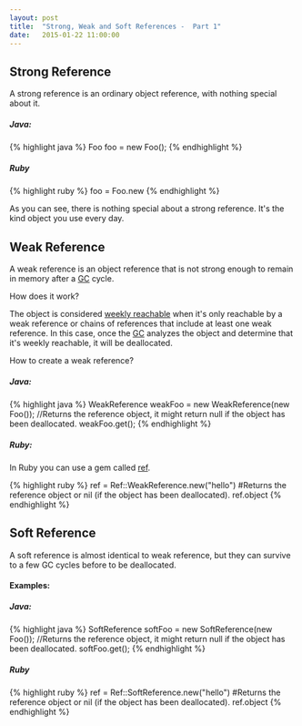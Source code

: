 ```yaml
---
layout: post
title:  "Strong, Weak and Soft References -  Part 1"
date:   2015-01-22 11:00:00
---
```


## Strong Reference

A strong reference is an ordinary object reference, with nothing special about it.

##### Java:

{% highlight java %}
  Foo foo = new Foo();
{% endhighlight %}
#####  Ruby
{% highlight ruby %}
  foo = Foo.new
{% endhighlight %}


As you can see, there is nothing special about a strong reference. It's the kind object you use every day.

## Weak Reference

A weak reference is an object reference that is not strong enough to remain in memory after a [GC][gc] cycle.

How does it work?

The object is considered [weekly reachable][weakreach] when it's only reachable by a weak reference or chains of references
that include at least one weak reference. In this case, once the [GC][gc] analyzes the object and determine that it's weekly reachable, it will be deallocated.

How to create a weak reference?

##### Java:

{% highlight java %}
  WeakReference<Foo> weakFoo = new WeakReference<Foo>(new Foo());
//Returns the reference object, it might return null if the object has been deallocated.
weakFoo.get();
{% endhighlight %}

##### Ruby:
In Ruby you can use a gem called [ref][ref].

{% highlight ruby %}
  ref = Ref::WeakReference.new("hello")
#Returns the reference object or nil (if the object has been deallocated).
ref.object
{% endhighlight %}


## Soft Reference

A soft reference is almost identical to weak reference, but they can survive to a few GC cycles before to be deallocated.

#### Examples:

##### Java:

{% highlight java %}
  SoftReference<Foo> softFoo = new SoftReference<Foo>(new Foo());
//Returns the reference object, it might return null if the object has been deallocated.
softFoo.get();
{% endhighlight %}

##### Ruby

{% highlight ruby %}
  ref = Ref::SoftReference.new("hello")
#Returns the reference object or nil (if the object has been deallocated).
ref.object
{% endhighlight %}

[rc]: https://github.com/ruby-concurrency/
[ref]: https://github.com/ruby-concurrency/ref
[gc]: http://en.wikipedia.org/wiki/Garbage_collection_%28computer_science%29
[weakreach]: http://en.wikipedia.org/wiki/Unreachable_memory#weakly_reachable
